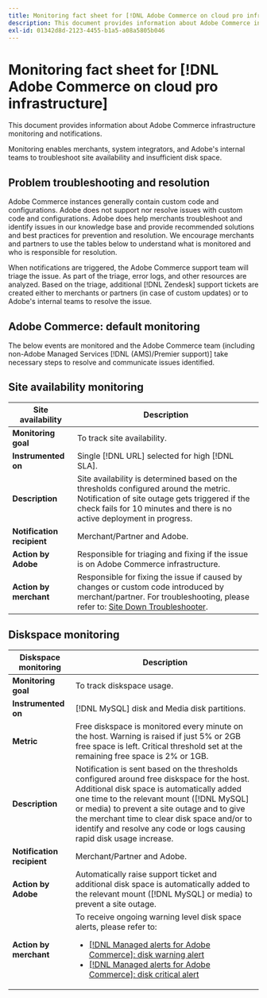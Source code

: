 ```yaml
---
title: Monitoring fact sheet for [!DNL Adobe Commerce on cloud pro infrastructure]
description: This document provides information about Adobe Commerce infrastructure monitoring and notifications.
exl-id: 01342d8d-2123-4455-b1a5-a08a5805b046
---
```


# Monitoring fact sheet for [!DNL Adobe Commerce on cloud pro infrastructure]

This document provides information about Adobe Commerce infrastructure monitoring and notifications.

Monitoring enables merchants, system integrators, and Adobe's internal teams to troubleshoot site availability and insufficient disk space.

## Problem troubleshooting and resolution

Adobe Commerce instances generally contain custom code and configurations. Adobe does not support nor resolve issues with custom code and configurations. Adobe does help merchants troubleshoot and identify issues in our knowledge base and provide recommended solutions and best practices for prevention and resolution. We encourage merchants and partners to use the tables below to understand what is monitored and who is responsible for resolution.

When notifications are triggered, the Adobe Commerce support team will triage the issue. As part of the triage, error logs, and other resources are analyzed. Based on the triage, additional [!DNL Zendesk] support tickets are created either to merchants or partners (in case of custom updates) or to Adobe's internal teams to resolve the issue.

## Adobe Commerce: default monitoring

The below events are monitored and the Adobe Commerce team (including non-Adobe Managed Services [!DNL (AMS)/Premier support)] take necessary steps to resolve and communicate issues identified.

## Site availability monitoring

 |  Site availability  | Description |
 |------------|------------|
 | **Monitoring goal** | To track site availability. |
 | **Instrumented on** | Single [!DNL URL] selected for high [!DNL SLA]. |
 | **Description** | Site availability is determined based on the thresholds configured around the metric. Notification of site outage gets triggered if the check fails for 10 minutes and there is no active deployment in progress.|
 | **Notification recipient** | Merchant/Partner and Adobe. |
 | **Action by Adobe** | Responsible for triaging and fixing if the issue is on Adobe Commerce infrastructure.|
 | **Action by merchant** | Responsible for fixing the issue if caused by changes or custom code introduced by merchant/partner. For troubleshooting, please refer to: [Site Down Troubleshooter](https://experienceleague.adobe.com/docs/commerce-knowledge-base/kb/troubleshooting/site-down-or-unresponsive/magento-site-down-troubleshooter.html). |

## Diskspace monitoring

| Diskspace monitoring    | Description |
|------------|------------|
| **Monitoring goal** |To track diskspace usage.|
| **Instrumented on** | [!DNL MySQL] disk and Media disk partitions.|
| **Metric** | Free diskspace is monitored every minute on the host. Warning is raised if just 5% or 2GB free space is left. Critical threshold set at the remaining free space is 2% or 1GB.|
| **Description** | Notification is sent based on the thresholds configured around free diskspace for the host. Additional disk space is automatically added one time to the relevant mount ([!DNL MySQL] or media) to prevent a site outage and to give the merchant time to clear disk space and/or to identify and resolve any code or logs causing rapid disk usage increase.|
| **Notification recipient** | Merchant/Partner and Adobe. |
| **Action by Adobe** | Automatically raise support ticket and additional disk space is automatically added to the relevant mount ([!DNL MySQL] or media) to prevent a site outage. |
| **Action by merchant** | To receive ongoing warning level disk space alerts, please refer to: <ul><li>[[!DNL Managed alerts for Adobe Commerce]: disk warning alert](https://experienceleague.adobe.com/docs/commerce-knowledge-base/kb/support-tools/managed-alerts/managed-alerts-for-magento-commerce-disk-warning-alert.html)</li><li>[[!DNL Managed alerts for Adobe Commerce]: disk critical alert](https://experienceleague.adobe.com/docs/commerce-knowledge-base/kb/support-tools/managed-alerts/managed-alerts-for-magento-commerce-disk-critical-alert.html) </li></ul> |

